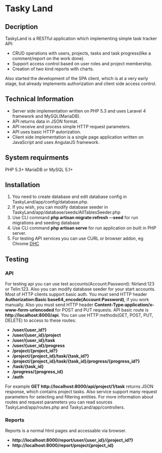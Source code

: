 # Tasky Land

## Decription
TaskyLand is a RESTful application which implementing simple task tracker API:
- CRUD operations with users, projects, tasks and task progress(like a comment/report on the work done). 
- Support access control based on user roles and project membership.
- Creation of two kind reports with charts.

Also started the development of the SPA client, which is at a very early stage, but already implements authorization and client side access control.

## Technical Information
- Server side implementation written on PHP 5.3 and uses Laravel 4 framework and MySQL(MariaDB).
- API returns data in JSON format.
- API receive and process simple HTTP request parameters.
- API uses basic HTTP autorization.
- Client side implementation is a single page application written on JavaScript and uses AngularJS framework.

## System requirments
PHP 5.3+
MariaDB or MySQL 5.1+ 

## Installation 
1. You need to create database and edit database config in TaskyLand/app/config/database.php.
2. If you wish, you can modify database seeder in TaskyLand/app/database/seeds/AllTablesSeeder.php 
3. Use CLI command <b>php artisan migrate:refresh --seed</b> for run migrations and seeding database
4. Use CLI command <b>php artisan serve</b> for run application on built in PHP server.
5. For testing API services you can use CURL or browser addon, eg Chrome [DHC](https://www.sprintapi.com/dhcs.html) 

## Testing
### API
For testing api you can use test accounts(Account:Password): Nirland:123 or Telin:123. 
Also you can modify database seeder for your start accounts.
Most of HTTP clients support basic auth. 
You must send HTTP header <b>Authorization:Basic base64_encode(Account:Password)</b>, if you work manually.
Also you must send HTTP header <b>Content-Type:application/x-www-form-urlencoded</b> for POST and PUT requests.
API basic route is <b>http://localhost:8000/api</b>.
You can use HTTP methods(GET, POST, PUT, DELETE) to access to these routes:
- <b>/user/{user_id?}
- /user/{user_id}/project
- /user/{user_id}/task
- /user/{user_id}/progress
- /project/{project_id?}
- /project/{project_id}/task/{task_id?}
- /project/{project_id}/task/{task_id}/progress/{progress_id?}
- /task/{task_id}
- /progress/{progress_id}
- /auth</b>

For example <b>GET http://localhost:8000/api/project/1/task</b> returns JSON response, which contains project tasks. 
Also service support many request parameters for selecting and filtering entities.
For more information about routes and request parameters you can read sources TaskyLand/app/routes.php and TaskyLand/app/controllers.

### Reports
Reports is a normal html pages and accessable via browser. 
- <b>http://localhost:8000/report/user/{user_id}/{project_id?}
- http://localhost:8000/report/project{project_id}</b>

